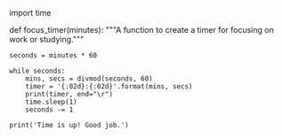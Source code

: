 import time

def focus_timer(minutes):
    """A function to create a timer for focusing on work or studying."""
    
    seconds = minutes * 60
    
    while seconds:
        mins, secs = divmod(seconds, 60)
        timer = '{:02d}:{:02d}'.format(mins, secs)
        print(timer, end="\r")
        time.sleep(1)
        seconds -= 1
        
    print('Time is up! Good job.')

